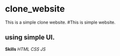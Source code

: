 # clone_website
This is a simple clone website.
#This is simple website.
## using simple UI.
**Skills**
*HTML CSS JS*
